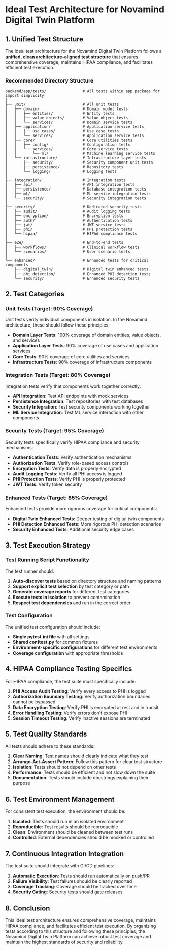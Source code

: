 # Ideal Test Architecture for Novamind Digital Twin Platform

## 1. Unified Test Structure

The ideal test architecture for the Novamind Digital Twin Platform follows a **unified, clean architecture-aligned test structure** that ensures comprehensive coverage, maintains HIPAA compliance, and facilitates efficient test execution.

### Recommended Directory Structure

```
backend/app/tests/                # All tests within app package for import simplicity
│
├── unit/                         # All unit tests
│   ├── domain/                   # Domain model tests
│   │   ├── entities/             # Entity tests
│   │   ├── value_objects/        # Value object tests 
│   │   └── services/             # Domain service tests
│   ├── application/              # Application service tests
│   │   ├── use_cases/            # Use case tests
│   │   └── services/             # Application service tests
│   ├── core/                     # Core utilities tests
│   │   ├── config/               # Configuration tests
│   │   └── services/             # Core service tests
│   │       └── ml/               # Machine learning service tests
│   └── infrastructure/           # Infrastructure layer tests
│       ├── security/             # Security component unit tests
│       ├── persistence/          # Repository tests
│       └── logging/              # Logging tests
│
├── integration/                  # Integration tests
│   ├── api/                      # API integration tests
│   ├── persistence/              # Database integration tests
│   ├── ml/                       # ML service integration tests
│   └── security/                 # Security integration tests
│
├── security/                     # Dedicated security tests
│   ├── audit/                    # Audit logging tests
│   ├── encryption/               # Encryption tests
│   ├── auth/                     # Authentication tests
│   ├── jwt/                      # JWT service tests
│   ├── phi/                      # PHI protection tests
│   └── hipaa/                    # HIPAA compliance tests
│
├── e2e/                          # End-to-end tests
│   ├── workflows/                # Clinical workflow tests
│   └── scenarios/                # User scenario tests
│
└── enhanced/                     # Enhanced tests for critical components
    ├── digital_twin/             # Digital twin enhanced tests
    ├── phi_detection/            # Enhanced PHI detection tests
    └── security/                 # Enhanced security tests
```

## 2. Test Categories

### Unit Tests (Target: 90% Coverage)

Unit tests verify individual components in isolation. In the Novamind architecture, these should follow these principles:

- **Domain Layer Tests**: 100% coverage of domain entities, value objects, and services
- **Application Layer Tests**: 90% coverage of use cases and application services
- **Core Tests**: 90% coverage of core utilities and services
- **Infrastructure Tests**: 90% coverage of infrastructure components

### Integration Tests (Target: 80% Coverage) 

Integration tests verify that components work together correctly:

- **API Integration**: Test API endpoints with mock services
- **Persistence Integration**: Test repositories with test databases
- **Security Integration**: Test security components working together
- **ML Service Integration**: Test ML service interaction with other components

### Security Tests (Target: 95% Coverage)

Security tests specifically verify HIPAA compliance and security mechanisms:

- **Authentication Tests**: Verify authentication mechanisms
- **Authorization Tests**: Verify role-based access controls
- **Encryption Tests**: Verify data is properly encrypted
- **Audit Logging Tests**: Verify all PHI access is logged
- **PHI Protection Tests**: Verify PHI is properly protected
- **JWT Tests**: Verify token security

### Enhanced Tests (Target: 85% Coverage)

Enhanced tests provide more rigorous coverage for critical components:

- **Digital Twin Enhanced Tests**: Deeper testing of digital twin components
- **PHI Detection Enhanced Tests**: More rigorous PHI detection scenarios
- **Security Enhanced Tests**: Additional security edge cases

## 3. Test Execution Strategy

### Test Running Script Functionality

The test runner should:

1. **Auto-discover tests** based on directory structure and naming patterns
2. **Support explicit test selection** by test category or path
3. **Generate coverage reports** for different test categories
4. **Execute tests in isolation** to prevent contamination
5. **Respect test dependencies** and run in the correct order

### Test Configuration

The unified test configuration should include:

- **Single pytest.ini file** with all settings
- **Shared conftest.py** for common fixtures
- **Environment-specific configurations** for different test environments
- **Coverage configuration** with appropriate thresholds

## 4. HIPAA Compliance Testing Specifics

For HIPAA compliance, the test suite must specifically include:

1. **PHI Access Audit Testing**: Verify every access to PHI is logged
2. **Authorization Boundary Testing**: Verify authorization boundaries cannot be bypassed
3. **Data Encryption Testing**: Verify PHI is encrypted at rest and in transit
4. **Error Handling Testing**: Verify errors don't expose PHI
5. **Session Timeout Testing**: Verify inactive sessions are terminated

## 5. Test Quality Standards

All tests should adhere to these standards:

1. **Clear Naming**: Test names should clearly indicate what they test
2. **Arrange-Act-Assert Pattern**: Follow this pattern for clear test structure
3. **Isolation**: Tests should not depend on other tests
4. **Performance**: Tests should be efficient and not slow down the suite
5. **Documentation**: Tests should include docstrings explaining their purpose

## 6. Test Environment Management

For consistent test execution, the environment should be:

1. **Isolated**: Tests should run in an isolated environment
2. **Reproducible**: Test results should be reproducible
3. **Clean**: Environment should be cleaned between test runs
4. **Controlled**: External dependencies should be mocked or controlled

## 7. Continuous Integration Integration

The test suite should integrate with CI/CD pipelines:

1. **Automatic Execution**: Tests should run automatically on push/PR
2. **Failure Visibility**: Test failures should be clearly reported
3. **Coverage Tracking**: Coverage should be tracked over time
4. **Security Gating**: Security tests should gate releases

## 8. Conclusion

This ideal test architecture ensures comprehensive coverage, maintains HIPAA compliance, and facilitates efficient test execution. By organizing tests according to this structure and following these principles, the Novamind Digital Twin Platform can achieve robust test coverage and maintain the highest standards of security and reliability.